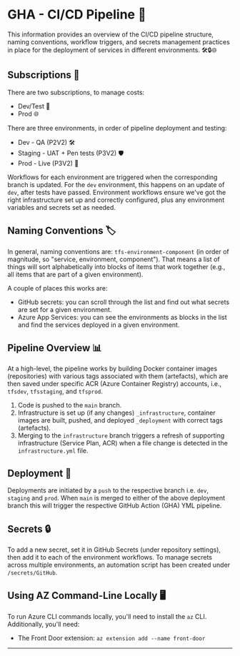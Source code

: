 # GHA - CI/CD Pipeline 🚀

This information provides an overview of the CI/CD pipeline structure, naming
conventions, workflow triggers, and secrets management practices in place for
the deployment of services in different environments. 🛠️🔒🌐

## Subscriptions 📑

There are two subscriptions, to manage costs:

- Dev/Test 🧪
- Prod 🌐

There are three environments, in order of pipeline deployment and testing:

- Dev - QA (P2V2) 🛠️
- Staging - UAT + Pen tests (P3V2) 🛡️
- Prod - Live (P3V2) 🚀

Workflows for each environment are triggered when the corresponding branch is
updated. For the `dev` environment, this happens on an update of `dev`, after
tests have passed. Environment workflows ensure we've got the right
infrastructure set up and correctly configured, plus any environment variables
and secrets set as needed.

## Naming Conventions 🏷️

In general, naming conventions are: `tfs-environment-component` (in order of
magnitude, so "service, environment, component"). That means a list of things
will sort alphabetically into blocks of items that work together (e.g., all
items that are part of a given environment).

A couple of places this works are:

- GitHub secrets: you can scroll through the list and find out what secrets are
  set for a given environment.
- Azure App Services: you can see the environments as blocks in the list and
  find the services deployed in a given environment.

## Pipeline Overview 📊

At a high-level, the pipeline works by building Docker container images
(repositories) with various tags associated with them (artefacts), which are
then saved under specific ACR (Azure Container Registry) accounts, i.e.,
`tfsdev`, `tfsstaging`, and `tfsprod`.

1. Code is pushed to the `main` branch.
2. Infrastructure is set up (if any changes) `_infrastructure`, container images
   are built, pushed, and deployed `_deployment` with correct tags (artefacts).
3. Merging to the `infrastructure` branch triggers a refresh of supporting
   infrastructure (Service Plan, ACR) when a file change is detected in the
   `infrastructure.yml` file.

## Deployment 🚚

Deployments are initiated by a `push` to the respective branch i.e. `dev`,
`staging` and `prod`. When `main` is merged to either of the above deployment
branch this will trigger the respective GitHub Action (GHA) YML pipeline.

## Secrets 🔒

To add a new secret, set it in GitHub Secrets (under repository settings), then
add it to each of the environment workflows. To manage secrets across multiple
environments, an automation script has been created under `/secrets/GitHub`.

## Using AZ Command-Line Locally 🖥️

To run Azure CLI commands locally, you'll need to install the `az` CLI.
Additionally, you'll need:

- The Front Door extension: `az extension add --name front-door`

---
